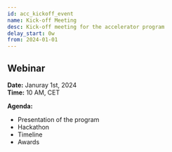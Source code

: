 ```yaml
---
id: acc_kickoff_event
name: Kick-off Meeting
desc: Kick-off meeting for the accelerator program
delay_start: 0w
from: 2024-01-01
---
```


## Webinar

**Date:** Januray 1st, 2024  
**Time:**  10 AM, CET 

**Agenda:**
- Presentation of the program
- Hackathon
- Timeline
- Awards


